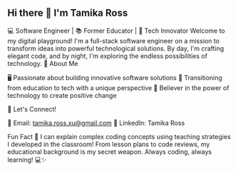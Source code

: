 ## Hi there 👋 I'm Tamika Ross
💻 Software Engineer | 📚 Former Educator | 🚀 Tech Innovator
Welcome to my digital playground! I'm a full-stack software engineer on a mission to transform ideas into powerful technological solutions. By day, I'm crafting elegant code, and by night, I'm exploring the endless possibilities of technology.
🌟 About Me

🖥️ Passionate about building innovative software solutions
📖 Transitioning from education to tech with a unique perspective
🌈 Believer in the power of technology to create positive change



🤝 Let's Connect!

📧 Email: tamika.ross.xu@gmail.com
💼 LinkedIn: Tamika Ross

Fun Fact
🍎 I can explain complex coding concepts using teaching strategies I developed in the classroom! From lesson plans to code reviews, my educational background is my secret weapon.
Always coding, always learning! 💻✨

<!--
**tamikaxuross/tamikaxuross** is a ✨ _special_ ✨ repository because its `README.md` (this file) appears on your GitHub profile.

Here are some ideas to get you started:

- 🔭 I’m currently working on ...
- 🌱 I’m currently learning ...
- 👯 I’m looking to collaborate on ...
- 🤔 I’m looking for help with ...
- 💬 Ask me about ...
- 📫 How to reach me: ...
- 😄 Pronouns: ...
- ⚡ Fun fact: ...
-->
